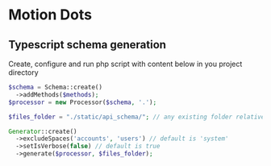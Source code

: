 # Motion Dots

## Typescript schema generation

Create, configure and run php script with content below in you project directory

```php
$schema = Schema::create()
  ->addMethods($methods);
$processor = new Processor($schema, '.');

$files_folder = "./static/api_schema/"; // any existing folder relative to current working directory

Generator::create()
  ->excludeSpaces('accounts', 'users') // default is 'system'
  ->setIsVerbose(false) // default is true
  ->generate($processor, $files_folder);
```